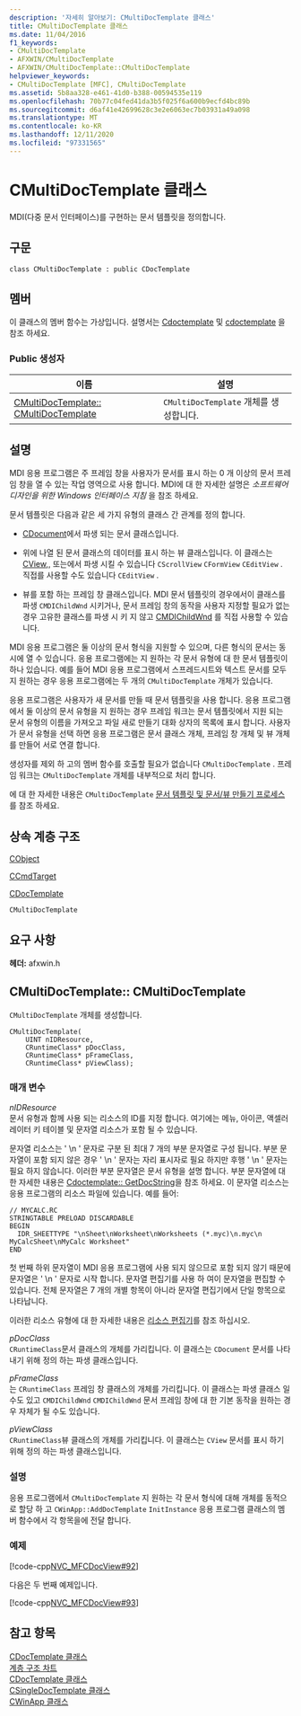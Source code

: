 ```yaml
---
description: '자세히 알아보기: CMultiDocTemplate 클래스'
title: CMultiDocTemplate 클래스
ms.date: 11/04/2016
f1_keywords:
- CMultiDocTemplate
- AFXWIN/CMultiDocTemplate
- AFXWIN/CMultiDocTemplate::CMultiDocTemplate
helpviewer_keywords:
- CMultiDocTemplate [MFC], CMultiDocTemplate
ms.assetid: 5b8aa328-e461-41d0-b388-00594535e119
ms.openlocfilehash: 70b77c04fed41da3b5f025f6a600b9ecfd4bc89b
ms.sourcegitcommit: d6af41e42699628c3e2e6063ec7b03931a49a098
ms.translationtype: MT
ms.contentlocale: ko-KR
ms.lasthandoff: 12/11/2020
ms.locfileid: "97331565"
---
```

# <a name="cmultidoctemplate-class"></a>CMultiDocTemplate 클래스

MDI(다중 문서 인터페이스)를 구현하는 문서 템플릿을 정의합니다.

## <a name="syntax"></a>구문

```
class CMultiDocTemplate : public CDocTemplate
```

## <a name="members"></a>멤버

이 클래스의 멤버 함수는 가상입니다. 설명서는 [Cdoctemplate](../../mfc/reference/cdoctemplate-class.md) 및 [cdoctemplate](../../mfc/reference/ccmdtarget-class.md) 을 참조 하세요.

### <a name="public-constructors"></a>Public 생성자

|이름|설명|
|----------|-----------------|
|[CMultiDocTemplate:: CMultiDocTemplate](#cmultidoctemplate)|`CMultiDocTemplate` 개체를 생성합니다.|

## <a name="remarks"></a>설명

MDI 응용 프로그램은 주 프레임 창을 사용자가 문서를 표시 하는 0 개 이상의 문서 프레임 창을 열 수 있는 작업 영역으로 사용 합니다. MDI에 대 한 자세한 설명은 *소프트웨어 디자인을 위한 Windows 인터페이스 지침* 을 참조 하세요.

문서 템플릿은 다음과 같은 세 가지 유형의 클래스 간 관계를 정의 합니다.

- [CDocument](../../mfc/reference/cdocument-class.md)에서 파생 되는 문서 클래스입니다.

- 위에 나열 된 문서 클래스의 데이터를 표시 하는 뷰 클래스입니다. 이 클래스는 [CView](../../mfc/reference/cview-class.md),, 또는에서 파생 시킬 수 있습니다 `CScrollView` `CFormView` `CEditView` . 직접를 사용할 수도 있습니다 `CEditView` .

- 뷰를 포함 하는 프레임 창 클래스입니다. MDI 문서 템플릿의 경우에서이 클래스를 파생 `CMDIChildWnd` 시키거나, 문서 프레임 창의 동작을 사용자 지정할 필요가 없는 경우 고유한 클래스를 파생 시 키 지 않고 [CMDIChildWnd](../../mfc/reference/cmdichildwnd-class.md) 를 직접 사용할 수 있습니다.

MDI 응용 프로그램은 둘 이상의 문서 형식을 지원할 수 있으며, 다른 형식의 문서는 동시에 열 수 있습니다. 응용 프로그램에는 지 원하는 각 문서 유형에 대 한 문서 템플릿이 하나 있습니다. 예를 들어 MDI 응용 프로그램에서 스프레드시트와 텍스트 문서를 모두 지 원하는 경우 응용 프로그램에는 두 개의 `CMultiDocTemplate` 개체가 있습니다.

응용 프로그램은 사용자가 새 문서를 만들 때 문서 템플릿을 사용 합니다. 응용 프로그램에서 둘 이상의 문서 유형을 지 원하는 경우 프레임 워크는 문서 템플릿에서 지원 되는 문서 유형의 이름을 가져오고 파일 새로 만들기 대화 상자의 목록에 표시 합니다. 사용자가 문서 유형을 선택 하면 응용 프로그램은 문서 클래스 개체, 프레임 창 개체 및 뷰 개체를 만들어 서로 연결 합니다.

생성자를 제외 하 고의 멤버 함수를 호출할 필요가 없습니다 `CMultiDocTemplate` . 프레임 워크는 `CMultiDocTemplate` 개체를 내부적으로 처리 합니다.

에 대 한 자세한 내용은 `CMultiDocTemplate` [문서 템플릿 및 문서/뷰 만들기 프로세스](../../mfc/document-templates-and-the-document-view-creation-process.md)를 참조 하세요.

## <a name="inheritance-hierarchy"></a>상속 계층 구조

[CObject](../../mfc/reference/cobject-class.md)

[CCmdTarget](../../mfc/reference/ccmdtarget-class.md)

[CDocTemplate](../../mfc/reference/cdoctemplate-class.md)

`CMultiDocTemplate`

## <a name="requirements"></a>요구 사항

**헤더:** afxwin.h

## <a name="cmultidoctemplatecmultidoctemplate"></a><a name="cmultidoctemplate"></a> CMultiDocTemplate:: CMultiDocTemplate

`CMultiDocTemplate` 개체를 생성합니다.

```
CMultiDocTemplate(
    UINT nIDResource,
    CRuntimeClass* pDocClass,
    CRuntimeClass* pFrameClass,
    CRuntimeClass* pViewClass);
```

### <a name="parameters"></a>매개 변수

*nIDResource*<br/>
문서 유형과 함께 사용 되는 리소스의 ID를 지정 합니다. 여기에는 메뉴, 아이콘, 액셀러레이터 키 테이블 및 문자열 리소스가 포함 될 수 있습니다.

문자열 리소스는 ' \n ' 문자로 구분 된 최대 7 개의 부분 문자열로 구성 됩니다. 부분 문자열이 포함 되지 않은 경우 ' \n ' 문자는 자리 표시자로 필요 하지만 후행 ' \n ' 문자는 필요 하지 않습니다. 이러한 부분 문자열은 문서 유형을 설명 합니다. 부분 문자열에 대 한 자세한 내용은 [Cdoctemplate:: GetDocString](../../mfc/reference/cdoctemplate-class.md#getdocstring)을 참조 하세요. 이 문자열 리소스는 응용 프로그램의 리소스 파일에 있습니다. 예를 들어:

```RC
// MYCALC.RC
STRINGTABLE PRELOAD DISCARDABLE
BEGIN
  IDR_SHEETTYPE "\nSheet\nWorksheet\nWorksheets (*.myc)\n.myc\n MyCalcSheet\nMyCalc Worksheet"
END
```

첫 번째 하위 문자열이 MDI 응용 프로그램에 사용 되지 않으므로 포함 되지 않기 때문에 문자열은 ' \n ' 문자로 시작 합니다. 문자열 편집기를 사용 하 여이 문자열을 편집할 수 있습니다. 전체 문자열은 7 개의 개별 항목이 아니라 문자열 편집기에서 단일 항목으로 나타납니다.

이러한 리소스 유형에 대 한 자세한 내용은 [리소스 편집기](../../windows/resource-editors.md)를 참조 하십시오.

*pDocClass*<br/>
`CRuntimeClass`문서 클래스의 개체를 가리킵니다. 이 클래스는 `CDocument` 문서를 나타내기 위해 정의 하는 파생 클래스입니다.

*pFrameClass*<br/>
는 `CRuntimeClass` 프레임 창 클래스의 개체를 가리킵니다. 이 클래스는 파생 클래스 일 수도 있고 `CMDIChildWnd` `CMDIChildWnd` 문서 프레임 창에 대 한 기본 동작을 원하는 경우 자체가 될 수도 있습니다.

*pViewClass*<br/>
`CRuntimeClass`뷰 클래스의 개체를 가리킵니다. 이 클래스는 `CView` 문서를 표시 하기 위해 정의 하는 파생 클래스입니다.

### <a name="remarks"></a>설명

응용 프로그램에서 `CMultiDocTemplate` 지 원하는 각 문서 형식에 대해 개체를 동적으로 할당 하 고 `CWinApp::AddDocTemplate` `InitInstance` 응용 프로그램 클래스의 멤버 함수에서 각 항목을에 전달 합니다.

### <a name="example"></a>예제

[!code-cpp[NVC_MFCDocView#92](../../mfc/codesnippet/cpp/cmultidoctemplate-class_1.cpp)]

다음은 두 번째 예제입니다.

[!code-cpp[NVC_MFCDocView#93](../../mfc/codesnippet/cpp/cmultidoctemplate-class_2.cpp)]

## <a name="see-also"></a>참고 항목

[CDocTemplate 클래스](../../mfc/reference/cdoctemplate-class.md)<br/>
[계층 구조 차트](../../mfc/hierarchy-chart.md)<br/>
[CDocTemplate 클래스](../../mfc/reference/cdoctemplate-class.md)<br/>
[CSingleDocTemplate 클래스](../../mfc/reference/csingledoctemplate-class.md)<br/>
[CWinApp 클래스](../../mfc/reference/cwinapp-class.md)
